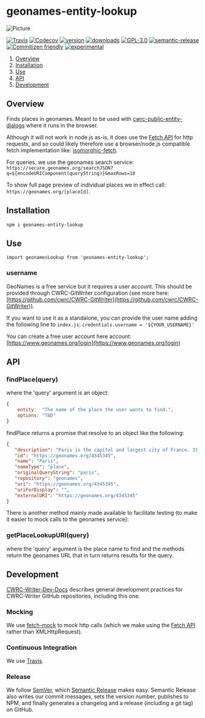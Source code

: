 # geonames-entity-lookup

![Picture](http://cwrc.ca/logos/CWRC_logos_2016_versions/CWRCLogo-Horz-FullColour.png)

[![Travis](https://img.shields.io/travis/cwrc/geonames-entity-lookup.svg)](https://travis-ci.org/cwrc/geonames-entity-lookup)
[![Codecov](https://img.shields.io/codecov/c/github/cwrc/geonames-entity-lookup.svg)](https://codecov.io/gh/cwrc/geonames-entity-lookup)
[![version](https://img.shields.io/npm/v/geonames-entity-lookup.svg)](http://npm.im/geonames-entity-lookup)
[![downloads](https://img.shields.io/npm/dm/geonames-entity-lookup.svg)](http://npm-stat.com/charts.html?package=geonames-entity-lookup&from=2015-08-01)
[![GPL-3.0](https://img.shields.io/npm/l/geonames-entity-lookup.svg)](http://opensource.org/licenses/GPL-3.0)
[![semantic-release](https://img.shields.io/badge/%20%20%F0%9F%93%A6%F0%9F%9A%80-semantic--release-e10079.svg)](https://github.com/semantic-release/semantic-release)
[![Commitizen friendly](https://img.shields.io/badge/commitizen-friendly-brightgreen.svg)](http://commitizen.github.io/cz-cli/)
[![experimental](http://badges.github.io/stability-badges/dist/experimental.svg)](http://github.com/badges/stability-badges)

1. [Overview](#overview)
1. [Installation](#installation)
1. [Use](#use)
1. [API](#api)
1. [Development](#development)

## Overview

Finds places in geonames. Meant to be used with [cwrc-public-entity-dialogs](https://github.com/cwrc-public-entity-dialogs) where it runs in the browser.

Although it will not work in node.js as-is, it does use the [Fetch API](https://developer.mozilla.org/en-US/docs/Web/API/Fetch_API) for http requests, and so could likely therefore use a browser/node.js compatible fetch implementation like: [isomorphic-fetch](https://www.npmjs.com/package/isomorphic-fetch).

For queries, we use the geonames search service: `https://secure.geonames.org/searchJSON?q=${encodeURIComponent(queryString)}&maxRows=10`

To show full page preview of individual places we in effect call: `https://geonames.org/[placeId]`.

## Installation

`npm i geonames-entity-lookup`

## Use

`import geonamesLookup from 'geonames-entity-lookup';`

### username

GeoNames is a free service but it requires a user account.
This should be provided through CWRC-GitWriter configuration (see more here: [https://github.com/cwrc/CWRC-GitWriter](https://github.com/cwrc/CWRC-GitWriter)).

If you want to use it as a standalone, you can provide the user name adding the following line to `index.js`: `credentials.username = '${YOUR_USERNAME}'`

You can create a free user account here account: [https://www.geonames.org/login](https://www.geonames.org/login)

## API

### findPlace(query)

where the 'query' argument is an object:  

```js
{
    entity:  "The name of the place the user wants to find.",
    options: "TBD"
}
```

findPlace returns a promise that resolve to an object like the following:

```json
{
   "description": "Paris is the capital and largest city of France. It is situated on the river Seine, in northern France, at the heart of the Île-de-Franc…",
   "id": "https://geonames.org/4345345",
   "name": "Paris",
   "nameType": "place",
   "originalQueryString": "paris",
   "repository": "geonames",
   "uri": "https://geonames.org/4345345",
   "uriForDisplay": "",
   "externalURI": "https://geonames.org/4345345"
}
```

There is another method mainly made available to facilitate testing (to make it easier to mock calls to the geonames service):

### getPlaceLookupURI(query)

where the 'query' argument is the place name to find and the methods return the geonames URL that in turn returns results for the query.

## Development

[CWRC-Writer-Dev-Docs](https://github.com/cwrc/CWRC-Writer-Dev-Docs) describes general development practices for CWRC-Writer GitHub repositories, including this one.

<!-- ### Testing

The code in this repository is intended to run in the browser, and so we use [browser-run](https://github.com/juliangruber/browser-run) to run [browserified](http://browserify.org) [tape](https://github.com/substack/tape) tests directly in the browser.

We [decorate](https://en.wikipedia.org/wiki/Decorator_pattern) [tape](https://github.com/substack/tape) with [tape-promise](https://github.com/jprichardson/tape-promise) to allow testing with promises and async methods. -->

### Mocking

We use [fetch-mock](https://github.com/wheresrhys/fetch-mock) to mock http calls (which we make using the [Fetch API](https://developer.mozilla.org/en-US/docs/Web/API/Fetch_API) rather than XMLHttpRequest).

<!-- We use [sinon](http://sinonjs.org) [fake timers](http://sinonjs.org/releases/v4.0.1/fake-timers/) to test our timeouts, without having to wait for the timeouts. -->

<!-- ### Code Coverage

We generate code coverage by instrumenting our code with [istanbul](https://github.com/gotwarlost/istanbul) before [browser-run](https://github.com/juliangruber/browser-run) runs the tests, then extract the coverage (which [istanbul](https://github.com/gotwarlost/istanbul) writes to the global object, i.e., the window in the browser), format it with [istanbul](https://github.com/gotwarlost/istanbul), and finally report (Travis actually does this for us) to [codecov.io](codecov.io) -->

<!-- ### Transpilation

We use [babelify](https://github.com/babel/babelify) and [babel-plugin-istanbul](https://github.com/istanbuljs/babel-plugin-istanbul) to compile our code, tests, and code coverage with [babel](https://github.com/babel/babel) -->

### Continuous Integration

We use [Travis](https://travis-ci.org).

### Release

We follow [SemVer](http://semver.org), which [Semantic Release](https://github.com/semantic-release/semantic-release) makes easy. Semantic Release also writes our commit messages, sets the version number, publishes to NPM, and finally generates a changelog and a release (including a git tag) on GitHub.
